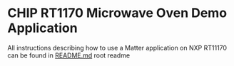 # CHIP RT1170 Microwave Oven Demo Application

All instructions describing how to use a Matter application on NXP RT11170 can
be found in [README.md](../../../../all-clusters-app/nxp/rt/rt1170/README.md)
root readme
